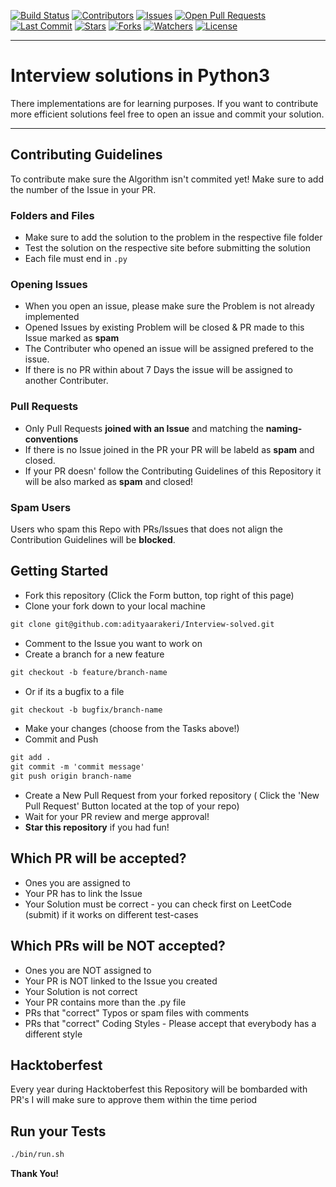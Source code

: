 [![Build Status](https://travis-ci.com/adityaarakeri/Interview-solved.svg?branch=master)](https://travis-ci.com/adityaarakeri/Interview-solved)
[![Contributors](https://img.shields.io/github/contributors/adityaarakeri/Interview-solved)](https://github.com/adityaarakeri/Interview-solved/graphs/contributors)
[![Issues](https://img.shields.io/github/issues/adityaarakeri/Interview-solved)](https://github.com/adityaarakeri/Interview-solved/issues)
[![Open Pull Requests](https://img.shields.io/github/issues-pr-raw/adityaarakeri/Interview-solved)](https://github.com/adityaarakeri/Interview-solved/pulls)
[![Last Commit](https://img.shields.io/github/last-commit/adityaarakeri/Interview-solved)](https://github.com/adityaarakeri/Interview-solved)
[![Stars](https://img.shields.io/github/stars/adityaarakeri/Interview-solved)](https://github.com/adityaarakeri/Interview-solved/stargazers)
[![Forks](https://img.shields.io/github/forks/adityaarakeri/Interview-solved)](https://github.com/adityaarakeri/Interview-solved/network/members)
[![Watchers](https://img.shields.io/github/watchers/adityaarakeri/Interview-solved)](https://github.com/adityaarakeri/Interview-solved/watchers)
[![License](https://img.shields.io/github/license/adityaarakeri/Interview-solved)](https://github.com/adityaarakeri/Interview-solved/blob/master/LICENSE)

---

# Interview solutions in Python3
There implementations are for learning purposes. If you want to contribute more efficient solutions feel free to open an issue and commit your solution.

---


## Contributing Guidelines
To contribute make sure the Algorithm isn't commited yet! Make sure to add the number of the Issue in your PR.

### Folders and Files
- Make sure to add the solution to the problem in the respective file folder
- Test the solution on the respective site before submitting the solution
- Each file must end in `.py`

### Opening Issues
- When you open an issue, please make sure the Problem is not already implemented
- Opened Issues by existing Problem will be closed & PR made to this Issue marked as **spam**
- The Contributer who opened an issue will be assigned prefered to the issue. 
- If there is no PR within about 7 Days the issue will be assigned to another Contributer.

### Pull Requests
- Only Pull Requests **joined with an Issue** and matching the **naming-conventions**
- If there is no Issue joined in the PR your PR will be labeld as **spam** and closed.
- If your PR doesn' follow the Contributing Guidelines of this Repository it will be also marked as **spam** and closed!

### Spam Users
Users who spam this Repo with PRs/Issues that does not align the Contribution Guidelines will be **blocked**.

## Getting Started
* Fork this repository (Click the Form button, top right of this page)
* Clone your fork down to your local machine
```markdown
git clone git@github.com:adityaarakeri/Interview-solved.git
```
* Comment to the Issue you want to work on
* Create a branch for a new feature
```markdown
git checkout -b feature/branch-name
```
* Or if its a bugfix to a file
```markdown
git checkout -b bugfix/branch-name
```
* Make your changes (choose from the Tasks above!)
* Commit and Push
```markdown
git add .
git commit -m 'commit message'
git push origin branch-name
```
* Create a New Pull Request from your forked repository ( Click the 'New Pull Request' Button located at the top of your repo)
* Wait for your PR review and merge approval!
* __Star this repository__ if you had fun!

## Which PR will be accepted?
* Ones you are assigned to
* Your PR has to link the Issue
* Your Solution must be correct - you can check first on LeetCode (submit) if it works on different test-cases

## Which PRs will be NOT accepted?
* Ones you are NOT assigned to
* Your PR is NOT linked to the Issue you created
* Your Solution is not correct
* Your PR contains more than the .py file
* PRs that "correct" Typos or spam files with comments
* PRs that "correct" Coding Styles - Please accept that everybody has a different style

## Hacktoberfest
Every year during Hacktoberfest this Repository will be bombarded with PR's I will make sure to approve them within the time period

## Run your Tests
```sh
./bin/run.sh 
```

__Thank You!__ 

